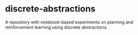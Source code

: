 # discrete-abstractions
A repository with notebook-based experiments on planning and reinforcement learning using discrete abstractions.
